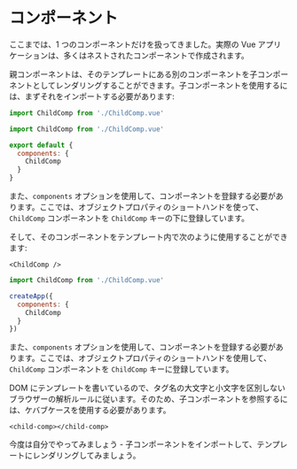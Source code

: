 # コンポーネント

ここまでは、1 つのコンポーネントだけを扱ってきました。実際の Vue アプリケーションは、多くはネストされたコンポーネントで作成されます。

親コンポーネントは、そのテンプレートにある別のコンポーネントを子コンポーネントとしてレンダリングすることができます。子コンポーネントを使用するには、まずそれをインポートする必要があります:

<div class="composition-api">
<div class="sfc">

```js
import ChildComp from './ChildComp.vue'
```

</div>
</div>

<div class="options-api">
<div class="sfc">

```js
import ChildComp from './ChildComp.vue'

export default {
  components: {
    ChildComp
  }
}
```

また、`components` オプションを使用して、コンポーネントを登録する必要があります。ここでは、オブジェクトプロパティのショートハンドを使って、 `ChildComp` コンポーネントを `ChildComp` キーの下に登録しています。

</div>
</div>

<div class="sfc">

そして、そのコンポーネントをテンプレート内で次のように使用することができます:

```vue-html
<ChildComp />
```

</div>

<div class="html">

```js
import ChildComp from './ChildComp.vue'

createApp({
  components: {
    ChildComp
  }
})
```

また、`components` オプションを使用して、コンポーネントを登録する必要があります。ここでは、オブジェクトプロパティのショートハンドを使用して、 `ChildComp` コンポーネントを `ChildComp` キーに登録しています。

DOM にテンプレートを書いているので、タグ名の大文字と小文字を区別しないブラウザーの解析ルールに従います。そのため、子コンポーネントを参照するには、ケバブケースを使用する必要があります。

```vue-html
<child-comp></child-comp>
```

</div>


今度は自分でやってみましょう - 子コンポーネントをインポートして、テンプレートにレンダリングしてみましょう。
